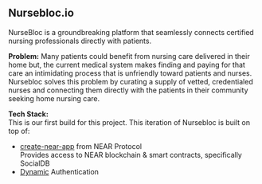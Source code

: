 ## Nursebloc.io
NurseBloc is a groundbreaking platform that seamlessly connects certified nursing professionals directly with patients. 

**Problem:** Many patients could benefit from nursing care delivered in their home but, the current medical system makes finding and paying for that care an intimidating process that is unfriendly toward patients and nurses. Nursebloc solves this problem by curating a supply of vetted, credentialed nurses and connecting them directly with the patients in their community seeking home nursing care. 

**Tech Stack:**<br>
This is our first build for this project. This iteration of Nursebloc is built on top of:

- [create-near-app](https://github.com/near/create-near-app) from NEAR Protocol <br>
Provides access to NEAR blockchain & smart contracts, specifically SocialDB
- [Dynamic](https://app.dynamic.xyz/) Authentication 


